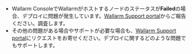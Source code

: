 * Wallarm ConsoleでWallarmがホストするノードのステータスが**Failed**の場合、デプロイに問題が発生しています。[Wallarm Support portal](https://support.wallarm.com/)からご報告ください。調査します。
* その他の問題がある場合やサポートが必要な場合も、[Wallarm Support portal](https://support.wallarm.com/)にリクエストをお寄せください。デプロイに関するどのような問題でもサポートします。